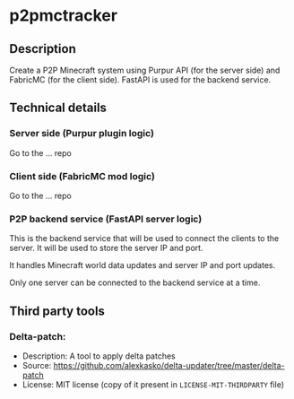 # p2pmctracker
## Description
Create a P2P Minecraft system using Purpur API (for the server side) and FabricMC (for the client side). FastAPI is used for the backend service.

## Technical details
### Server side (Purpur plugin logic)
Go to the ... repo

### Client side (FabricMC mod logic)
Go to the ... repo
### P2P backend service (FastAPI server logic)
This is the backend service that will be used to connect the clients to the server. It will be used to store the server IP and port.

It handles Minecraft world data updates and server IP and port updates.

Only one server can be connected to the backend service at a time.

## Third party tools
### Delta-patch:
- Description: A tool to apply delta patches
- Source: https://github.com/alexkasko/delta-updater/tree/master/delta-patch
- License: MIT license (copy of it present in `LICENSE-MIT-THIRDPARTY` file)